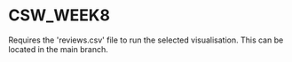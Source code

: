 # CSW_WEEK8
Requires the 'reviews.csv' file to run the selected visualisation. This can be located in the main branch.

